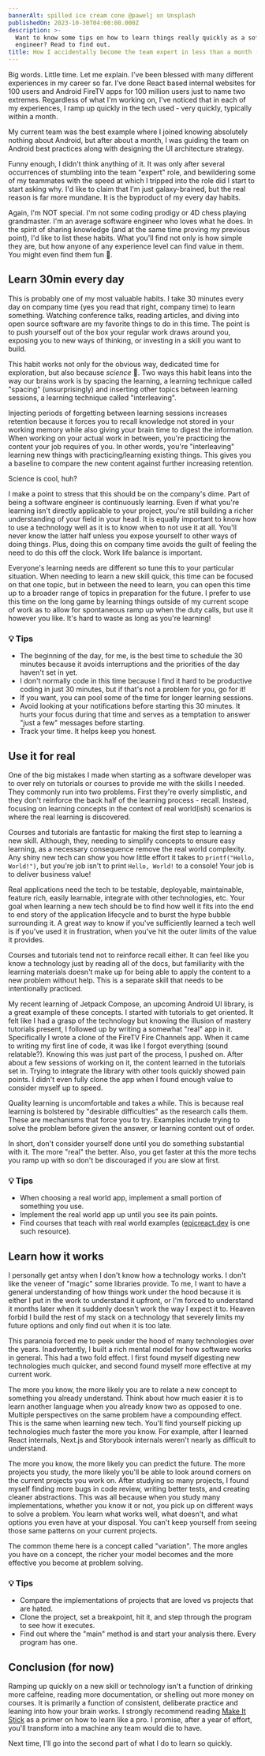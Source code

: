 ```yaml
---
bannerAlt: spilled ice cream cone @pawelj on Unsplash
publishedOn: 2023-10-30T04:00:00.000Z
description: >-
  Want to know some tips on how to learn things really quickly as a software
  engineer? Read to find out.
title: How I accidentally become the team expert in less than a month (part 1)
---
```


Big words. Little time. Let me explain. I've been blessed with many different experiences in my career so far. I've done React based internal websites for 100 users and Android FireTV apps for 100 million users just to name two extremes. Regardless of what I'm working on, I've noticed that in each of my experiences, I ramp up quickly in the tech used - very quickly, typically within a month.

My current team was the best example where I joined knowing absolutely nothing about Android, but after about a month, I was guiding the team on Android best practices along with designing the UI architecture strategy.

Funny enough, I didn't think anything of it. It was only after several occurrences of stumbling into the team "expert" role, and bewildering some of my teammates with the speed at which I tripped into the role did I start to start asking why. I'd like to claim that I'm just galaxy-brained, but the real reason is far more mundane. It is the byproduct of my every day habits.

Again, I'm NOT special. I'm not some coding prodigy or 4D chess playing grandmaster. I'm an average software engineer who loves what he does. In the spirit of sharing knowledge (and at the same time proving my previous point), I'd like to list these habits. What you'll find not only is how simple they are, but how anyone of any experience level can find value in them. You might even find them fun 🤗.

## Learn 30min every day

This is probably one of my most valuable habits. I take 30 minutes every day on company time (yes you read that right, company time) to learn something. Watching conference talks, reading articles, and diving into open source software are my favorite things to do in this time. The point is to push yourself out of the box your regular work draws around you, exposing you to new ways of thinking, or investing in a skill you want to build.

<aside>

This habit works not only for the obvious way, dedicated time for exploration, but also because _science_ 🧪. Two ways this habit leans into the way our brains work is by spacing the learning, a learning technique called "spacing" (unsurprisingly) and inserting other topics between learning sessions, a learning technique called "interleaving".

Injecting periods of forgetting between learning sessions increases retention because it forces you to recall knowledge not stored in your working memory while also giving your brain time to digest the information. When working on your actual work in between, you're practicing the content your job requires of you. In other words, you're "interleaving" learning new things with practicing/learning existing things. This gives you a baseline to compare the new content against further increasing retention.

Science is cool, huh?

</aside>

I make a point to stress that this should be on the company's dime. Part of being a software engineer is continuously learning. Even if what you're learning isn't directly applicable to your project, you're still building a richer understanding of your field in your head. It is equally important to know how to use a technology well as it is to know when to not use it at all. You'll never know the latter half unless you expose yourself to other ways of doing things. Plus, doing this on company time avoids the guilt of feeling the need to do this off the clock. Work life balance is important.

Everyone's learning needs are different so tune this to your particular situation. When needing to learn a new skill quick, this time can be focused on that one topic, but in between the need to learn, you can open this time up to a broader range of topics in preparation for the future. I prefer to use this time on the long game by learning things outside of my current scope of work as to allow for spontaneous ramp up when the duty calls, but use it however you like. It's hard to waste as long as you're learning!

### 💡 Tips

- The beginning of the day, for me, is the best time to schedule the 30 minutes because it avoids interruptions and the priorities of the day haven't set in yet.
- I don't normally code in this time because I find it hard to be productive coding in just 30 minutes, but if that's not a problem for you, go for it!
- If you want, you can pool some of the time for longer learning sessions.
- Avoid looking at your notifications before starting this 30 minutes. It hurts your focus during that time and serves as a temptation to answer "just a few" messages before starting.
- Track your time. It helps keep you honest.

## Use it for real

One of the big mistakes I made when starting as a software developer was to over rely on tutorials or courses to provide me with the skills I needed. They commonly run into two problems. First they're overly simplistic, and they don't reinforce the back half of the learning process - recall. Instead, focusing on learning concepts in the context of real world(ish) scenarios is where the real learning is discovered.

Courses and tutorials are fantastic for making the first step to learning a new skill. Although, they, needing to simplify concepts to ensure easy learning, as a necessary consequence remove the real world complexity. Any shiny new tech can show you how little effort it takes to `printf("Hello, World!")`, but you're job isn't to print `Hello, World!` to a console! Your job is to deliver business value!

Real applications need the tech to be testable, deployable, maintainable, feature rich, easily learnable, integrate with other technologies, etc. Your goal when learning a new tech should be to find how well it fits into the end to end story of the application lifecycle and to burst the hype bubble surrounding it. A great way to know if you've sufficiently learned a tech well is if you've used it in frustration, when you've hit the outer limits of the value it provides.

Courses and tutorials tend not to reinforce recall either. It can feel like you know a technology just by reading all of the docs, but familiarity with the learning materials doesn't make up for being able to apply the content to a new problem without help. This is a separate skill that needs to be intentionally practiced.

My recent learning of Jetpack Compose, an upcoming Android UI library, is a great example of these concepts. I started with tutorials to get oriented. It felt like I had a grasp of the technology but knowing the illusion of mastery tutorials present, I followed up by writing a somewhat "real" app in it. Specifically I wrote a clone of the FireTV Fire Channels app. When it came to writing my first line of code, it was like I forgot everything (sound relatable?). Knowing this was just part of the process, I pushed on. After about a few sessions of working on it, the content learned in the tutorials set in. Trying to integrate the library with other tools quickly showed pain points. I didn't even fully clone the app when I found enough value to consider myself up to speed.

<aside>

Quality learning is uncomfortable and takes a while. This is because real learning is bolstered by "desirable difficulties" as the research calls them. These are mechanisms that force you to try. Examples include trying to solve the problem before given the answer, or learning content out of order.

</aside>

In short, don't consider yourself done until you do something substantial with it. The more "real" the better. Also, you get faster at this the more techs you ramp up with so don't be discouraged if you are slow at first.

<!-- markdownlint-disable no-duplicate-header -->

### 💡 Tips

<!-- markdownlint-enable no-duplicate-header -->

- When choosing a real world app, implement a small portion of something you use.
- Implement the real world app up until you see its pain points.
- Find courses that teach with real world examples ([epicreact.dev](https://epicreact.dev/) is one such resource).

## Learn how it works

I personally get antsy when I don't know how a technology works. I don't like the veneer of "magic" some libraries provide. To me, I want to have a general understanding of how things work under the hood because it is either I put in the work to understand it upfront, or I'm forced to understand it months later when it suddenly doesn't work the way I expect it to. Heaven forbid I build the rest of my stack on a technology that severely limits my future options and only find out when it is too late.

This paranoia forced me to peek under the hood of many technologies over the years. Inadvertently, I built a rich mental model for how software works in general. This had a two fold effect. I first found myself digesting new technologies much quicker, and second found myself more effective at my current work.

The more you know, the more likely you are to relate a new concept to something you already understand. Think about how much easier it is to learn another language when you already know two as opposed to one. Multiple perspectives on the same problem have a compounding effect. This is the same when learning new tech. You'll find yourself picking up technologies much faster the more you know. For example, after I learned React internals, Next.js and Storybook internals weren't nearly as difficult to understand.

The more you know, the more likely you can predict the future. The more projects you study, the more likely you'll be able to look around corners on the current projects you work on. After studying so many projects, I found myself finding more bugs in code review, writing better tests, and creating cleaner abstractions. This was all because when you study many implementations, whether you know it or not, you pick up on different ways to solve a problem. You learn what works well, what doesn't, and what options you even have at your disposal. You can't keep yourself from seeing those same patterns on your current projects.

<aside>

The common theme here is a concept called "variation". The more angles you have on a concept, the richer your model becomes and the more effective you become at problem solving.

</aside>

<!-- markdownlint-disable no-duplicate-header -->

### 💡 Tips

<!-- markdownlint-enable no-duplicate-header -->

- Compare the implementations of projects that are loved vs projects that are hated.
- Clone the project, set a breakpoint, hit it, and step through the program to see how it executes.
- Find out where the "main" method is and start your analysis there. Every program has one.

## Conclusion (for now)

Ramping up quickly on a new skill or technology isn't a function of drinking more caffeine, reading more documentation, or shelling out more money on courses. It is primarily a function of consistent, deliberate practice and leaning into how your brain works. I strongly recommend reading [Make It Stick](https://a.co/d/gJJ1FNb) as a primer on how to learn like a pro. I promise, after a year of effort, you'll transform into a machine any team would die to have.

Next time, I'll go into the second part of what I do to learn so quickly.
